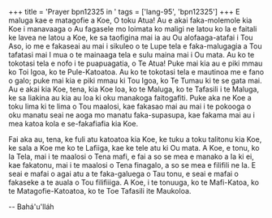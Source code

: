 +++
title = 'Prayer bpn12325 in '
tags = ['lang-95', 'bpn12325']
+++
E maluga kae e matagofie a Koe, O toku Atua!  Au e akai faka-molemole kia Koe i manavaaga o Au fagasele mo loimata ko maligi ne latou ko la e faitali ke lavea ne latou a Koe, ke sa taofigina mai ia au Ou alofaaga-atafai i Tou Aso, io me e fakaseai au mai i sikuleo o te Lupe tela e faka-malugagia a Tou tafatasi mai I mua o te mainaaga tela e sulu maina mai i Ou mata.  Au ko te tokotasi tela e nofo i te puapuagatia, o Te Atua! Puke mai kia au e piki mmau ko Toi Igoa, ko te Pule-Katoatoa.  Au ko te tokotasi tela e mautinoa me e fano o galo; puke mai kia e piki mmau ki Tou Igoa, ko Te Tumau ki te se gata mai.  Au e akai kia Koe, tena, kia Koe loa, ko te Maluga, ko te Tafasili i te Maluga, ke sa liakina au kia au loa ki oku manakoga faitogafiti.  Puke aka ne Koe a toku lima ki te lima o Tou maalosi, kae fakasao mai au mai i te pokooga o oku manatu seai ne aoga mo manatu faka-supasupa, kae fakama mai au i mea katoa kola e se-fakafiafia kia Koe.  
  
Fai aka au, tena, ke fuli atu katoatoa kia Koe, ke tuku a toku talitonu kia Koe, ke sala a Koe me ko te Lafiiga, kae ke tele atu ki Ou mata.  A Koe, e tonu, ko Ia Tela, mai i te maalosi o Tena mafi, e fai a so se mea e manako a Ia ki ei, kae fakatonu, mai i te maalosi o Tena finagalo, a so se mea e filifili ne Ia. E seai e mafai o agai atu a te faka-galuega o Tau tonu, e seai e mafai o fakaseke a te auala o Tou filifiiiga.  A Koe, i te tonuuga, ko te Mafi-Katoa, ko te Matagofie-Katoatoa, ko te Toe Tafasili ite Maukoloa.

-- Bahá'u'lláh
